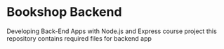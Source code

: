 # Bookshop Backend
Developing Back-End Apps with Node.js and Express course project this repository contains required files for backend app
